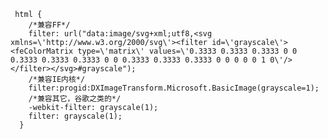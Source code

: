 	 html {
	    /*兼容FF*/
	    filter: url("data:image/svg+xml;utf8,<svg xmlns=\'http://www.w3.org/2000/svg\'><filter id=\'grayscale\'><feColorMatrix type=\'matrix\' values=\'0.3333 0.3333 0.3333 0 0 0.3333 0.3333 0.3333 0 0 0.3333 0.3333 0.3333 0 0 0 0 0 1 0\'/></filter></svg>#grayscale");
	    /*兼容IE内核*/
	    filter:progid:DXImageTransform.Microsoft.BasicImage(grayscale=1);
	    /*兼容其它，谷歌之类的*/
	    -webkit-filter: grayscale(1);
	    filter: grayscale(1);
	  }
